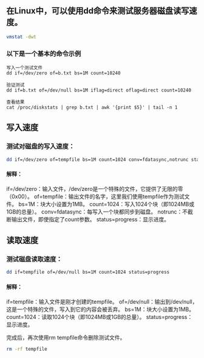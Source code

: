 ## 在Linux中，可以使用dd命令来测试服务器磁盘读写速度。

```sh
vmstat -dwt
```



### 以下是一个基本的命令示例

```
写入一个测试文件
dd if=/dev/zero of=b.txt bs=1M count=10240

验证测试
dd if=b.txt of=/dev/null bs=1M iflag=direct oflag=direct count=10240

查看结果
cat /proc/diskstats | grep b.txt | awk '{print $5}' | tail -n 1
```

## 写入速度

### 测试对磁盘的写入速度：

```bash
dd if=/dev/zero of=tempfile bs=1M count=1024 conv=fdatasync,notrunc status=progress
```

#### 解释：

if=/dev/zero：输入文件，/dev/zero是一个特殊的文件，它提供了无限的零（0x00）。
of=tempfile：输出文件的名字，这里我们使用tempfile作为测试文件。
bs=1M：块大小设置为1MB。
count=1024：写入1024个块（即1024MB或1GB的总量）。
conv=fdatasync：每写入一个块都同步到磁盘。
notrunc：不截断输出文件，即使指定了count参数。
status=progress：显示进度。

## 读取速度

### 测试磁盘读取速度：

```bash
dd if=tempfile of=/dev/null bs=1M count=1024 status=progress
```

#### 解释：

if=tempfile：输入文件是刚才创建的tempfile。
of=/dev/null：输出到/dev/null，这是一个特殊的文件，写入到它的内容会被丢弃。
bs=1M：块大小设置为1MB。
count=1024：读取1024个块（即1024MB或1GB的总量）。
status=progress：显示进度。

完成后，再次使用rm tempfile命令删除测试文件。

```bash
rm -rf tempfile
```

